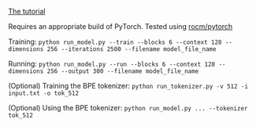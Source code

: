 [The tutorial](https://www.youtube.com/watch?v=kCc8FmEb1nY)

Requires an appropriate build of PyTorch. Tested using [rocm/pytorch](https://hub.docker.com/r/rocm/pytorch)

Training: `python run_model.py --train --blocks 6 --context 128 --dimensions 256 --iterations 2500 --filename model_file_name`

Running: `python run_model.py --run --blocks 6 --context 128 --dimensions 256 --output 300 --filename model_file_name`

(Optional) Training the BPE tokenizer: `python run_tokenizer.py -v 512 -i input.txt -o tok_512`

(Optional) Using the BPE tokenizer: `python run_model.py ... --tokenizer tok_512`
